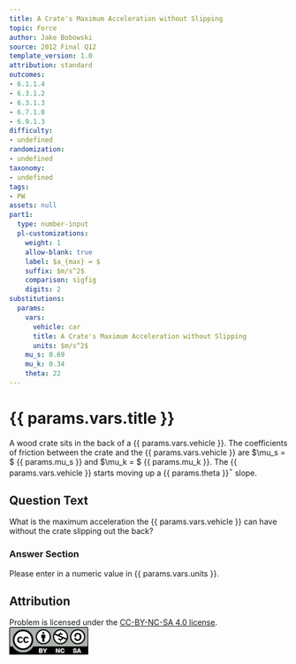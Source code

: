 ```yaml
---
title: A Crate's Maximum Acceleration without Slipping
topic: Force
author: Jake Bobowski
source: 2012 Final Q12
template_version: 1.0
attribution: standard
outcomes:
- 6.1.1.4
- 6.3.1.2
- 6.3.1.3
- 6.7.1.0
- 6.9.1.3
difficulty:
- undefined
randomization:
- undefined
taxonomy:
- undefined
tags:
- PW
assets: null
part1:
  type: number-input
  pl-customizations:
    weight: 1
    allow-blank: true
    label: $a_{max} = $
    suffix: $m/s^2$
    comparison: sigfig
    digits: 2
substitutions:
  params:
    vars:
      vehicle: car
      title: A Crate's Maximum Acceleration without Slipping
      units: $m/s^2$
    mu_s: 0.69
    mu_k: 0.34
    theta: 22
---
```

# {{ params.vars.title }}
A wood crate sits in the back of a {{ params.vars.vehicle }}.
The coefficients of friction between the crate and the {{ params.vars.vehicle }} are $\mu_s = $ {{ params.mu_s }} and $\mu_k = $ {{ params.mu_k }}.
The {{ params.vars.vehicle }} starts moving up a {{ params.theta }}$^{\circ}$ slope.
## Question Text

What is the maximum acceleration the {{ params.vars.vehicle }} can have without the crate slipping out the back?

### Answer Section

Please enter in a numeric value in {{ params.vars.units }}.

## Attribution

Problem is licensed under the [CC-BY-NC-SA 4.0 license](https://creativecommons.org/licenses/by-nc-sa/4.0/).<br> ![The Creative Commons 4.0 license requiring attribution-BY, non-commercial-NC, and share-alike-SA license.](https://raw.githubusercontent.com/firasm/bits/master/by-nc-sa.png)